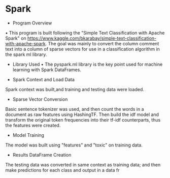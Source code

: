 # Spark

- Program Overview

• This program is built following the "Simple Text Classification with Apache Spark" on https://www.kaggle.com/bkarabay/simple-text-classification-with-apache-spark. The goal was mainly to convert the column comment text into a column of sparse vectors for use in a classification algorithm in the spark ml library. 

- Library Used
• The pyspark.ml library is the key point used for machine learning with Spark DataFrames.


- Spark Context and Load Data

Spark context was built,and training and testing data were loaded.

- Sparse Vector Conversion

Basic sentence tokenizer was used, and then count the words in a document as raw features using HashingTF. Then build the idf model and transform the original token frequencies into their tf-idf counterparts, thus the features were created.

- Model Training

 The model was built using "features" and "toxic" on training data.
 
 - Results DataFrame Creation
 
 The testing data was converted in same context as training data; and then make predictions for each class and output in a data 
fr

